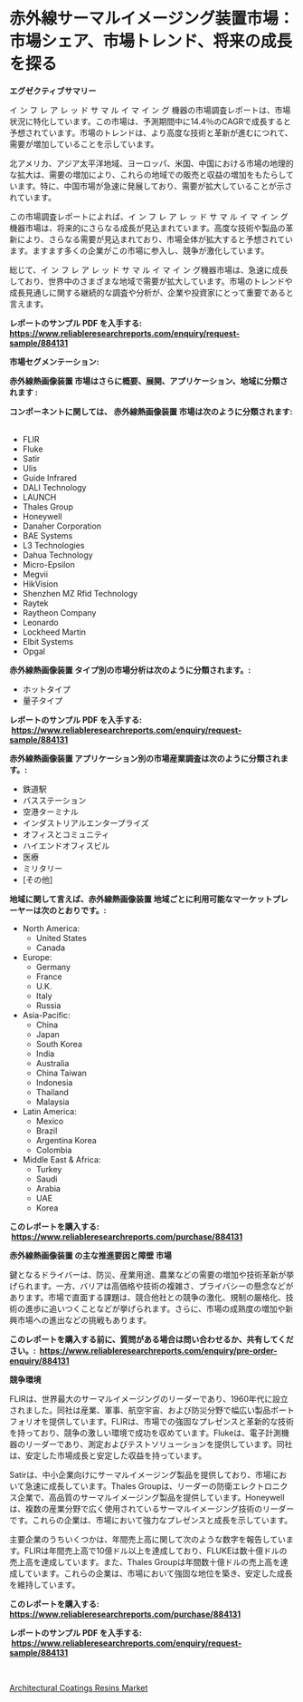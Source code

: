 <p><h1>赤外線サーマルイメージング装置市場：市場シェア、市場トレンド、将来の成長を探る</h1></p><p><strong>エグゼクティブサマリー</strong></p>
<p><p>イ ン フ レ ア レ ッ ド サ マ ル イ マ イ ン グ 機器の市場調査レポートは、市場状況に特化しています。この市場は、予測期間中に14.4％のCAGRで成長すると予想されています。市場のトレンドは、より高度な技術と革新が進むにつれて、需要が増加していることを示しています。</p><p>北アメリカ、アジア太平洋地域、ヨーロッパ、米国、中国における市場の地理的な拡大は、需要の増加により、これらの地域での販売と収益の増加をもたらしています。特に、中国市場が急速に発展しており、需要が拡大していることが示されています。</p><p>この市場調査レポートによれば、イ ン フ レ ア レ ッ ド サ マ ル イ マ イ ン グ機器市場は、将来的にさらなる成長が見込まれています。高度な技術や製品の革新により、さらなる需要が見込まれており、市場全体が拡大すると予想されています。ますます多くの企業がこの市場に参入し、競争が激化しています。</p><p>総じて、イ ン フ レ ア レ ッ ド サ マ ル イ マ イ ン グ機器市場は、急速に成長しており、世界中のさまざまな地域で需要が拡大しています。市場のトレンドや成長見通しに関する継続的な調査や分析が、企業や投資家にとって重要であると言えます。</p></p>
<p><strong>レポートのサンプル PDF を入手する: <a href="https://www.reliableresearchreports.com/enquiry/request-sample/884131">https://www.reliableresearchreports.com/enquiry/request-sample/884131</a></strong></p>
<p><strong>市場セグメンテーション:</strong></p>
<p><strong> 赤外線熱画像装置 市場はさらに概要、展開、アプリケーション、地域に分類されます :</strong></p>
<p><strong>コンポーネントに関しては、 赤外線熱画像装置 市場は次のように分類されます: &nbsp;</strong></p>
<p><ul><li>FLIR</li><li>Fluke</li><li>Satir</li><li>Ulis</li><li>Guide Infrared</li><li>DALI Technology</li><li>LAUNCH</li><li>Thales Group</li><li>Honeywell</li><li>Danaher Corporation</li><li>BAE Systems</li><li>L3 Technologies</li><li>Dahua Technology</li><li>Micro-Epsilon</li><li>Megvii</li><li>HikVision</li><li>Shenzhen MZ Rfid Technology</li><li>Raytek</li><li>Raytheon Company</li><li>Leonardo</li><li>Lockheed Martin</li><li>Elbit Systems</li><li>Opgal</li></ul></p>
<p><strong> 赤外線熱画像装置 タイプ別の市場分析は次のように分類されます。:</strong></p>
<p><ul><li>ホットタイプ</li><li>量子タイプ</li></ul></p>
<p><strong>レポートのサンプル PDF を入手する: &nbsp;<a href="https://www.reliableresearchreports.com/enquiry/request-sample/884131">https://www.reliableresearchreports.com/enquiry/request-sample/884131</a></strong></p>
<p><strong> 赤外線熱画像装置 アプリケーション別の市場産業調査は次のように分類されます。:</strong></p>
<p><ul><li>鉄道駅</li><li>バスステーション</li><li>空港ターミナル</li><li>インダストリアルエンタープライズ</li><li>オフィスとコミュニティ</li><li>ハイエンドオフィスビル</li><li>医療</li><li>ミリタリー</li><li>[その他]</li></ul></p>
<p><strong>地域に関して言えば、赤外線熱画像装置 地域ごとに利用可能なマーケットプレーヤーは次のとおりです。:</strong></p>
<p><ul>
    <li>
        North America:
        <ul>
            <li>United States</li>
            <li>Canada</li>
        </ul>
    </li>
    <li>
        Europe:
        <ul>
            <li>Germany</li>
            <li>France</li>
            <li>U.K.</li>
            <li>Italy</li>
            <li>Russia</li>
        </ul>
    </li>
    <li>
        Asia-Pacific:
        <ul>
            <li>China</li>
            <li>Japan</li>
            <li>South Korea</li>
            <li>India</li>
            <li>Australia</li>
            <li>China Taiwan</li>
            <li>Indonesia</li>
            <li>Thailand</li>
            <li>Malaysia</li>
        </ul>
    </li>
    <li>
        Latin America:
        <ul>
            <li>Mexico</li>
            <li>Brazil</li>
            <li>Argentina Korea</li>
            <li>Colombia</li>
        </ul>
    </li>
    <li>
        Middle East & Africa:
        <ul>
            <li>Turkey</li>
            <li>Saudi</li>
            <li>Arabia</li>
            <li>UAE</li>
            <li>Korea</li>
        </ul>
    </li>
    </ul></p>
<p><strong>このレポートを購入する: &nbsp;<a href="https://www.reliableresearchreports.com/purchase/884131">https://www.reliableresearchreports.com/purchase/884131</a></strong></p>
<p><strong>赤外線熱画像装置 の主な推進要因と障壁 市場</strong></p>
<p><p>鍵となるドライバーは、防災、産業用途、農業などの需要の増加や技術革新が挙げられます。一方、バリアは高価格や技術の複雑さ、プライバシーの懸念などがあります。市場で直面する課題は、競合他社との競争の激化、規制の厳格化、技術の進歩に追いつくことなどが挙げられます。さらに、市場の成熟度の増加や新興市場への進出などの挑戦もあります。</p></p>
<p><strong>このレポートを購入する前に、質問がある場合は問い合わせるか、共有してください。:&nbsp; <a href="https://www.reliableresearchreports.com/enquiry/pre-order-enquiry/884131">https://www.reliableresearchreports.com/enquiry/pre-order-enquiry/884131</a></strong></p>
<p><strong>競争環境</strong></p>
<p><p>FLIRは、世界最大のサーマルイメージングのリーダーであり、1960年代に設立されました。同社は産業、軍事、航空宇宙、および防災分野で幅広い製品ポートフォリオを提供しています。FLIRは、市場での強固なプレゼンスと革新的な技術を持っており、競争の激しい環境で成功を収めています。Flukeは、電子計測機器のリーダーであり、測定およびテストソリューションを提供しています。同社は、安定した市場成長と安定した収益を持っています。</p><p>Satirは、中小企業向けにサーマルイメージング製品を提供しており、市場において急速に成長しています。Thales Groupは、リーダーの防衛エレクトロニクス企業で、高品質のサーマルイメージング製品を提供しています。Honeywellは、複数の産業分野で広く使用されているサーマルイメージング技術のリーダーです。これらの企業は、市場において強力なプレゼンスと成長を示しています。</p><p>主要企業のうちいくつかは、年間売上高に関して次のような数字を報告しています。FLIRは年間売上高で10億ドル以上を達成しており、FLUKEは数十億ドルの売上高を達成しています。また、Thales Groupは年間数十億ドルの売上高を達成しています。これらの企業は、市場において強固な地位を築き、安定した成長を維持しています。</p></p>
<p><strong>このレポートを購入する: &nbsp; <a href="https://www.reliableresearchreports.com/purchase/884131">https://www.reliableresearchreports.com/purchase/884131</a></strong></p>
<p><strong>レポートのサンプル PDF を入手する: &nbsp;<a href="https://www.reliableresearchreports.com/enquiry/request-sample/884131">https://www.reliableresearchreports.com/enquiry/request-sample/884131</a></strong><strong></strong></p>
<p>&nbsp;</p>
<p><p><a href="https://metal-farmhouse-e95.notion.site/Architectural-Coatings-Resins-Market-with-the-goal-of-estimating-the-market-size-and-future-growth-p-2c38621df356466e8696d4514db6dbf9">Architectural Coatings Resins Market</a></p></p>